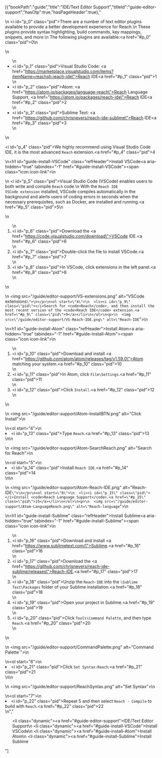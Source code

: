 [{"bookPath":"guide","title":"IDE/Text Editor Support","titleId":"guide-editor-support","hasOtp":true,"hasPageHeader":true},"<p>\n  <i id=\"p_0\" class=\"pid\"></i>There are a number of text editor plugins available to provide a better development experience for Reach.\n  These plugins provide syntax highlighting, build commands, key mappings, snippets, and more.\n  The following plugins are available:<a href=\"#p_0\" class=\"pid\">0</a>\n</p>\n<ul>\n  <li><i id=\"p_1\" class=\"pid\"></i>Visual Studio Code: <a href=\"https://marketplace.visualstudio.com/items?itemName=reachsh.reach-ide\">Reach IDE</a><a href=\"#p_1\" class=\"pid\">1</a></li>\n  <li><i id=\"p_2\" class=\"pid\"></i>Atom: <a href=\"https://atom.io/packages/language-reach\">Reach Language Support</a>, <a href=\"https://atom.io/packages/reach-ide\">Reach IDE</a><a href=\"#p_2\" class=\"pid\">2</a></li>\n  <li><i id=\"p_3\" class=\"pid\"></i>Sublime Text: <a href=\"https://github.com/chrisnevers/reach-ide-sublime\">Reach IDE</a><a href=\"#p_3\" class=\"pid\">3</a></li>\n</ul>\n<p><i id=\"p_4\" class=\"pid\"></i>We highly recommend using Visual Studio Code IDE, it is the most advanced <code>Reach</code> extension.<a href=\"#p_4\" class=\"pid\">4</a></p>\n<h1 id=\"guide-install-VSCode\" class=\"refHeader\">Install VSCode<a aria-hidden=\"true\" tabindex=\"-1\" href=\"#guide-install-VSCode\"><span class=\"icon icon-link\"></span></a></h1>\n<p>\n  <i id=\"p_5\" class=\"pid\"></i>Visual Studio Code (VSCode) enables users to both write and compile <code>Reach</code> code.\n  With the <code>Reach IDE VSCode extension</code> installed, VSCode compiles automatically in the background and alerts users of coding errors in seconds when the necessary prerequisites, such as Docker, are installed and running.<a href=\"#p_5\" class=\"pid\">5</a>\n</p>\n<ol>\n  <li><i id=\"p_6\" class=\"pid\"></i>Download the <a href=\"https://code.visualstudio.com/download\">VSCode</a> IDE.<a href=\"#p_6\" class=\"pid\">6</a></li>\n  <li><i id=\"p_7\" class=\"pid\"></i>Double-click the file to install VSCode.<a href=\"#p_7\" class=\"pid\">7</a></li>\n  <li><i id=\"p_8\" class=\"pid\"></i>In VSCode, click extensions in the left panel.<a href=\"#p_8\" class=\"pid\">8</a></li>\n</ol>\n<p>\n  <img src=\"/guide/editor-support/VS-extensions.png\" alt=\"VSCode extensions`\">\n</p>\n<ol start=\"4\">\n  <li><i id=\"p_9\" class=\"pid\"></i>Search for <code>Reach</code>, and then install the most recent version of the <code>Reach IDE</code> extension.<a href=\"#p_9\" class=\"pid\">9</a></li>\n</ol>\n<p>\n  <img src=\"/guide/editor-support/VS-Reach-IDE.png\" alt=\"Reach-IDE`\">\n</p>\n<h1 id=\"guide-install-Atom\" class=\"refHeader\">Install Atom<a aria-hidden=\"true\" tabindex=\"-1\" href=\"#guide-install-Atom\"><span class=\"icon icon-link\"></span></a></h1>\n<ol>\n  <li><i id=\"p_10\" class=\"pid\"></i>Download and install <a href=\"https://github.com/atom/atom/releases/tag/v1.59.0\">Atom</a> matching your system.<a href=\"#p_10\" class=\"pid\">10</a></li>\n  <li><i id=\"p_11\" class=\"pid\"></i>In Atom, click <code>File\\Settings</code>.<a href=\"#p_11\" class=\"pid\">11</a></li>\n  <li><i id=\"p_12\" class=\"pid\"></i>Click <code>Install</code>.<a href=\"#p_12\" class=\"pid\">12</a></li>\n</ol>\n<p>\n  <img src=\"/guide/editor-support/Atom-InstallBTN.png\" alt=\"Click Install\">\n</p>\n<ol start=\"4\">\n  <li><i id=\"p_13\" class=\"pid\"></i>Type <code>Reach</code>.<a href=\"#p_13\" class=\"pid\">13</a></li>\n</ol>\n<p>\n  <img src=\"/guide/editor-support/Atom-SearchReach.png\" alt=\"Search for Reach\">\n</p>\n<ol start=\"5\">\n  <li><i id=\"p_14\" class=\"pid\"></i>Install <code>Reach IDE</code>.<a href=\"#p_14\" class=\"pid\">14</a></li>\n</ol>\n<p>\n  <img src=\"/guide/editor-support/Atom-Reach-IDE.png\" alt=\"Reach-IDE`\">\n</p>\n<ol start=\"6\">\n  <li><i id=\"p_15\" class=\"pid\"></i>Install <code>Reach Language Support</code>.<a href=\"#p_15\" class=\"pid\">15</a></li>\n</ol>\n<p>\n  <img src=\"/guide/editor-support/Atom-LanguageReach.png\" alt=\"Reach-language`\">\n</p>\n<h1 id=\"guide-install-Sublime\" class=\"refHeader\">Install Sublime<a aria-hidden=\"true\" tabindex=\"-1\" href=\"#guide-install-Sublime\"><span class=\"icon icon-link\"></span></a></h1>\n<ol>\n  <li><i id=\"p_16\" class=\"pid\"></i>Download and install <a href=\"https://www.sublimetext.com/\">Sublime</a>.<a href=\"#p_16\" class=\"pid\">16</a></li>\n  <li><i id=\"p_17\" class=\"pid\"></i>Download the <a href=\"https://github.com/chrisnevers/reach-ide-sublime/releases\">Reach-IDE</a>.<a href=\"#p_17\" class=\"pid\">17</a></li>\n  <li><i id=\"p_18\" class=\"pid\"></i>Unzip the <code>Reach-IDE</code> into the <code>\\Sublime Text\\Packages</code> folder of your Sublime installation.<a href=\"#p_18\" class=\"pid\">18</a></li>\n  <li><i id=\"p_19\" class=\"pid\"></i>Open your project in Sublime.<a href=\"#p_19\" class=\"pid\">19</a></li>\n  <li><i id=\"p_20\" class=\"pid\"></i>Click <code>Tools\\Command Palette</code>, and then type <code>Reach</code>.<a href=\"#p_20\" class=\"pid\">20</a></li>\n</ol>\n<p>\n  <img src=\"/guide/editor-support/CommandPalette.png\" alt=\"Command Palette`\">\n</p>\n<ol start=\"6\">\n  <li><i id=\"p_21\" class=\"pid\"></i>Click <code>Set Syntax:Reach</code>.<a href=\"#p_21\" class=\"pid\">21</a></li>\n</ol>\n<p>\n  <img src=\"/guide/editor-support/ReachSyntax.png\" alt=\"Set Syntax\">\n</p>\n<ol start=\"7\">\n  <li><i id=\"p_22\" class=\"pid\"></i>Repeat 5 and then select <code>Reach - Compile</code> to build with <code>Reach</code>.<a href=\"#p_22\" class=\"pid\">22</a></li>\n</ol>","<ul><li class=\"dynamic\"><a href=\"#guide-editor-support\">IDE/Text Editor Support</a></li>\n  <li class=\"dynamic\"><a href=\"#guide-install-VSCode\">Install VSCode</a></li>\n  <li class=\"dynamic\"><a href=\"#guide-install-Atom\">Install Atom</a></li>\n  <li class=\"dynamic\"><a href=\"#guide-install-Sublime\">Install Sublime</a></li></ul>"]